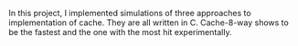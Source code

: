 In this project, I implemented simulations of three approaches to implementation of cache. They are all written in C. 
Cache-8-way shows to be the fastest and the one with the most hit experimentally. 
